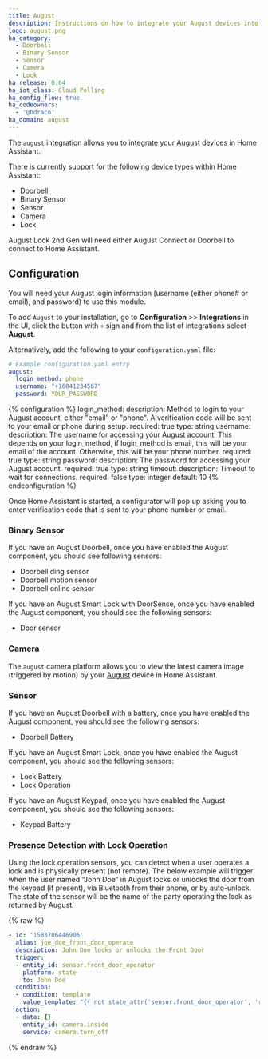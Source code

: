 ```yaml
---
title: August
description: Instructions on how to integrate your August devices into Home Assistant.
logo: august.png
ha_category:
  - Doorbell
  - Binary Sensor
  - Sensor 
  - Camera
  - Lock
ha_release: 0.64
ha_iot_class: Cloud Polling
ha_config_flow: true
ha_codeowners:
  - '@bdraco'
ha_domain: august
---
```


The `august` integration allows you to integrate your [August](https://august.com/) devices in Home Assistant.

There is currently support for the following device types within Home Assistant:

- Doorbell
- Binary Sensor
- Sensor
- Camera
- Lock

<div class='note'>
August Lock 2nd Gen will need either August Connect or Doorbell to connect to Home Assistant.
</div>

## Configuration

You will need your August login information (username (either phone# or email), and password) to use this module.

To add `August` to your installation, go to **Configuration** >> **Integrations** in the UI, click the button with `+` sign and from the list of integrations select **August**.

Alternatively, add the following to your `configuration.yaml` file:

```yaml
# Example configuration.yaml entry
august:
  login_method: phone
  username: "+16041234567"
  password: YOUR_PASSWORD
```

{% configuration %}
login_method:
  description: Method to login to your August account, either "email" or "phone". A verification code will be sent to your email or phone during setup.
  required: true
  type: string
username:
  description: The username for accessing your August account. This depends on your login_method, if login_method is email, this will be your email of the account. Otherwise, this will be your phone number.
  required: true
  type: string
password:
  description: The password for accessing your August account.
  required: true
  type: string
timeout:
  description: Timeout to wait for connections.
  required: false
  type: integer
  default: 10
{% endconfiguration %}

Once Home Assistant is started, a configurator will pop up asking you to enter verification code that is sent to your phone number or email.

### Binary Sensor

If you have an August Doorbell, once you have enabled the August component, you should see following sensors:

- Doorbell ding sensor
- Doorbell motion sensor
- Doorbell online sensor

If you have an August Smart Lock with DoorSense, once you have enabled the August component, you should see the following sensors:

- Door sensor

### Camera

The `august` camera platform allows you to view the latest camera image (triggered by motion) by your [August](https://august.com/) device in Home Assistant.

### Sensor

If you have an August Doorbell with a battery, once you have enabled the August component, you should see the following sensors:

- Doorbell Battery

If you have an August Smart Lock, once you have enabled the August component, you should see the following sensors:

- Lock Battery
- Lock Operation

If you have an August Keypad, once you have enabled the August component, you should see the following sensors:

- Keypad Battery

### Presence Detection with Lock Operation

Using the lock operation sensors, you can detect when a user operates a lock and is physically present (not remote).  The below example will trigger when the user named “John Doe” in August locks or unlocks the door from the keypad (if present), via Bluetooth from their phone, or by auto-unlock. The state of the sensor will be the name of the party operating the lock as returned by August.

{% raw %}
```yaml
- id: '1583706446906'
  alias: joe_doe_front_door_operate
  description: John Doe locks or unlocks the Front Door
  trigger:
  - entity_id: sensor.front_door_operator
    platform: state
    to: John Doe
  condition:
  - condition: template
    value_template: "{{ not state_attr('sensor.front_door_operator', 'remote') }}"
  action:
  - data: {}
    entity_id: camera.inside
    service: camera.turn_off
```
{% endraw %}
